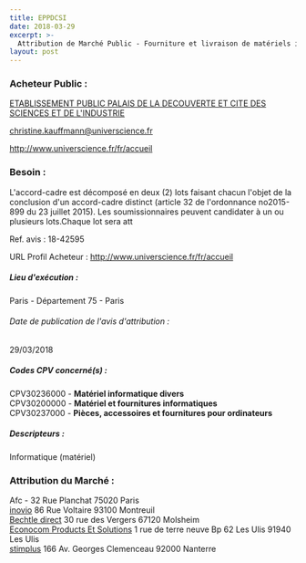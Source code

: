 ```yaml
---
title: EPPDCSI
date: 2018-03-29
excerpt: >-
  Attribution de Marché Public - Fourniture et livraison de matériels informatiques pour l'Eppdcsi
layout: post
---
```


### Acheteur Public : 
<a href="/acheteur-139/siren-519587851"> ETABLISSEMENT PUBLIC PALAIS DE LA DECOUVERTE ET CITE DES SCIENCES ET DE L'INDUSTRIE</a><br/>



christine.kauffmann@universcience.fr


http://www.universcience.fr/fr/accueil
### Besoin :

L'accord-cadre est décomposé en deux (2) lots faisant chacun l'objet de la conclusion d'un accord-cadre distinct (article 32 de l'ordonnance no2015-899 du 23 juillet 2015). Les soumissionnaires peuvent candidater à un ou plusieurs lots.Chaque lot sera att

Ref. avis : 18-42595

URL Profil Acheteur : http://www.universcience.fr/fr/accueil

##### Lieu d'exécution :

Paris - Département 75 - Paris

###### Date de publication de l'avis d'attribution : 
29/03/2018

##### Codes CPV concerné(s) :
CPV30236000 - **Matériel informatique divers** <br/>
CPV30200000 - **Matériel et fournitures informatiques** <br/>
CPV30237000 - **Pièces, accessoires et fournitures pour ordinateurs** <br/>

##### Descripteurs :
Informatique (matériel) <br/>

### Attribution du Marché :
Afc - 32 Rue Planchat 75020 Paris <br/>
<a href="/entreprise-568/siren-503248767"> inovio</a>    86 Rue Voltaire 93100 Montreuil <br/>
<a href="/entreprise-559/siren-429784168"> Bechtle direct</a>    30 rue des Vergers 67120 Molsheim <br/>
<a href="/entreprise-547/siren-331566430"> Econocom Products Et Solutions</a>    1 rue de terre neuve Bp 62 Les Ulis 91940 Les Ulis <br/>
<a href="/entreprise-552/siren-383163201"> stimplus</a>    166 Av. Georges Clemenceau 92000 Nanterre <br/>
